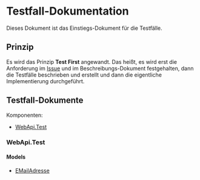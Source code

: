 # Testfall-Dokumentation

Dieses Dokument ist das Einstiegs-Dokument für die Testfälle.

## Prinzip

Es wird das Prinzip **Test First** angewandt. Das heißt, es wird erst die Anforderung im [Issue](../project/issue-guide.md) und im Beschreibungs-Dokument festgehalten, dann die Testfälle beschrieben und erstellt und dann die eigentliche Implementierung durchgeführt.

## Testfall-Dokumente

Komponenten:

* [WebApi.Test](#webapitest)

### WebApi.Test

#### Models

* [EMailAdresse](./components/WebApi.Test/Models/EMailAdresseTest.md)